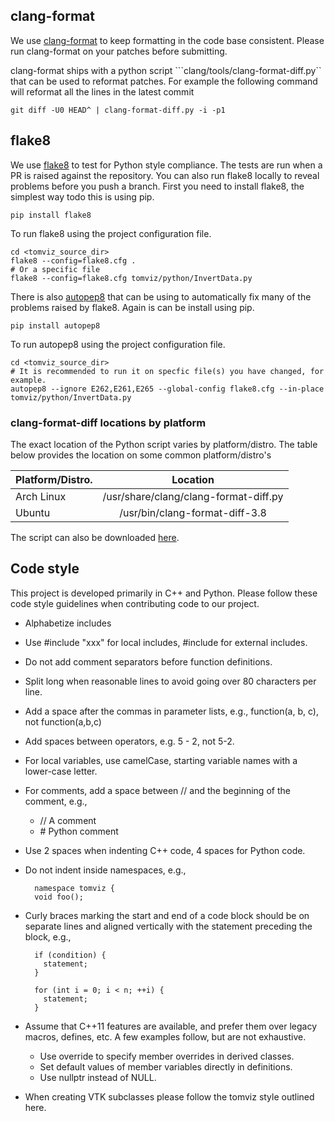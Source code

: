 clang-format
------------

We use [clang-format](http://llvm.org/releases/3.8.0/tools/clang/docs/ClangFormatStyleOptions.html)
to keep formatting in the code base consistent. Please run clang-format
on your patches before submitting.

clang-format ships with a python script ```clang/tools/clang-format-diff.py``
that can be used to reformat patches. For example the following command will
reformat all the lines in the latest commit

```shell
git diff -U0 HEAD^ | clang-format-diff.py -i -p1

```

flake8
------

We use [flake8](https://pypi.python.org/pypi/flake8) to test for Python style compliance. The tests
are run when a PR is raised against the repository. You can also run flake8 locally to
reveal problems before you push a branch. First you need to install flake8, the simplest
way todo this is using pip.

```shell
pip install flake8
```

To run flake8 using the project configuration file.

```shell
cd <tomviz_source_dir>
flake8 --config=flake8.cfg .
# Or a specific file
flake8 --config=flake8.cfg tomviz/python/InvertData.py
```

There is also [autopep8](https://pypi.python.org/pypi/autopep8) that can be using to automatically
fix many of the problems raised by flake8. Again is can be install using pip.

```shell
pip install autopep8
```

To run autopep8 using the project configuration file.

```shell
cd <tomviz_source_dir>
# It is recommended to run it on specfic file(s) you have changed, for example.
autopep8 --ignore E262,E261,E265 --global-config flake8.cfg --in-place tomviz/python/InvertData.py
```

### clang-format-diff locations by platform

The exact location of the Python script varies by platform/distro. The table
below provides the location on some common platform/distro's

| Platform/Distro.  | Location                             |
| ---------------- |:-------------------------------------:|
| Arch Linux       | /usr/share/clang/clang-format-diff.py |
| Ubuntu           | /usr/bin/clang-format-diff-3.8        |

The script can also be downloaded [here](https://llvm.org/svn/llvm-project/cfe/trunk/tools/clang-format/clang-format-diff.py).

Code style
----------

This project is developed primarily in C++ and Python. Please follow these
code style guidelines when contributing code to our project.

* Alphabetize includes

* Use #include "xxx" for local includes, #include <xxx> for external
  includes.

* Do not add comment separators before function definitions.

* Split long when reasonable lines to avoid going over 80 characters per line.

* Add a space after the commas in parameter lists, e.g.,
  function(a, b, c), not function(a,b,c)

* Add spaces between operators, e.g. 5 - 2, not 5-2.

* For local variables, use camelCase, starting variable names with a
  lower-case letter.

* For comments, add a space between // and the beginning of the
  comment, e.g.,

    * // A comment
    * \# Python comment

* Use 2 spaces when indenting C++ code, 4 spaces for Python code.

* Do not indent inside namespaces, e.g.,

        namespace tomviz {
        void foo();

* Curly braces marking the start and end of a code block should be on
  separate lines and aligned vertically with the statement preceding
  the block, e.g.,

        if (condition) {
          statement;
        }

        for (int i = 0; i < n; ++i) {
          statement;
        }

* Assume that C++11 features are available, and prefer them over legacy
  macros, defines, etc. A few examples follow, but are not exhaustive.

    * Use override to specify member overrides in derived classes.
    * Set default values of member variables directly in definitions.
    * Use nullptr instead of NULL.

* When creating VTK subclasses please follow the tomviz style outlined here.
